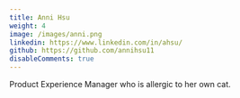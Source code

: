```yaml
---
title: Anni Hsu
weight: 4
image: /images/anni.png
linkedin: https://www.linkedin.com/in/ahsu/
github: https://github.com/annihsu11
disableComments: true
---
```


Product Experience Manager who is allergic to her own cat.
